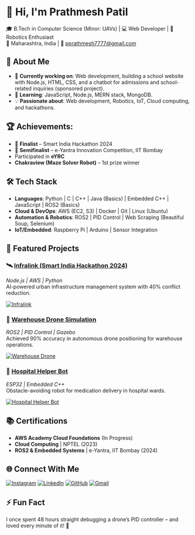 # 👋 Hi, I'm Prathmesh Patil
🎓 B.Tech in Computer Science (Minor: UAVs) | 💻 Web Developer | 🤖 Robotics Enthusiast  
📍 Maharashtra, India | 📧 pprathmesh7777@gmail.com

## 🔭 About Me
- 🚀 **Currently working on**: Web development, building a school website with Node.js, HTML, CSS, and a chatbot for admissions and school-related inquiries (sponsored project).
- 🌱 **Learning**: JavaScript, Node.js, MERN stack, MongoDB.
- 💡 **Passionate about**: Web development, Robotics, IoT, Cloud computing, and hackathons.

## 🏆 Achievements:
- 🥇 **Finalist** – Smart India Hackathon 2024
- 🥈 **Semifinalist** – e-Yantra Innovation Competition, IIT Bombay
- Participated in **eYRC**
- **Chakraview (Maze Solver Robot)** – 1st prize winner

## 🛠️ Tech Stack
- **Languages**: Python | C | C++ | Java (Basics) | Embedded C++ | JavaScript | ROS2 (Basics)
- **Cloud & DevOps**: AWS (EC2, S3) | Docker | Git | Linux (Ubuntu)
- **Automation & Robotics**: ROS2 | PID Control | Web Scraping (Beautiful Soup, Selenium)
- **IoT/Embedded**: Raspberry Pi | Arduino | Sensor Integration

## 📂 Featured Projects

### 🛰️ [Infralink (Smart India Hackathon 2024)](https://github.com/JrPrath77/infralink)  
*Node.js | AWS | Python*  
AI-powered urban infrastructure management system with 40% conflict reduction.

[![Infralink](https://github-readme-stats.vercel.app/api/pin/?username=JrPrath77&repo=infralink)](https://github.com/JrPrath77/infralink)

### 🚁 [Warehouse Drone Simulation](https://github.com/JrPrath77/drone-sim)  
*ROS2 | PID Control | Gazebo*  
Achieved 90% accuracy in autonomous drone positioning for warehouse operations.

[![Warehouse Drone](https://github-readme-stats.vercel.app/api/pin/?username=JrPrath77&repo=drone-sim)](https://github.com/JrPrath77/drone-sim)

### 🏥 [Hospital Helper Bot](https://github.com/JrPrath77/hospital-bot)  
*ESP32 | Embedded C++*  
Obstacle-avoiding robot for medication delivery in hospital wards.

[![Hospital Helper Bot](https://github-readme-stats.vercel.app/api/pin/?username=JrPrath77&repo=hospital-bot)](https://github.com/JrPrath77/hospital-bot)

## 📚 Certifications
- **AWS Academy Cloud Foundations** (In Progress)
- **Cloud Computing** | NPTEL (2023)
- **ROS2 & Embedded Systems** | e-Yantra, IIT Bombay (2024)

## 🌐 Connect With Me
[![Instagram](https://img.shields.io/badge/Instagram-%23E4405F.svg?&style=for-the-badge&logo=instagram&logoColor=white)](https://www.instagram.com/jr.prath/)
[![LinkedIn](https://img.shields.io/badge/LinkedIn-%230077B5.svg?&style=for-the-badge&logo=linkedin&logoColor=white)](https://linkedin.com/in/prathmesh-patil)
[![GitHub](https://img.shields.io/badge/GitHub-%2312100E.svg?&style=for-the-badge&logo=github&logoColor=white)](https://github.com/JrPrath77)
[![Gmail](https://img.shields.io/badge/Gmail-D14836?style=for-the-badge&logo=gmail&logoColor=white)](mailto:pprathmesh7777@gmail.com)

## ⚡ Fun Fact
I once spent 48 hours straight debugging a drone’s PID controller – and loved every minute of it! 🚁

